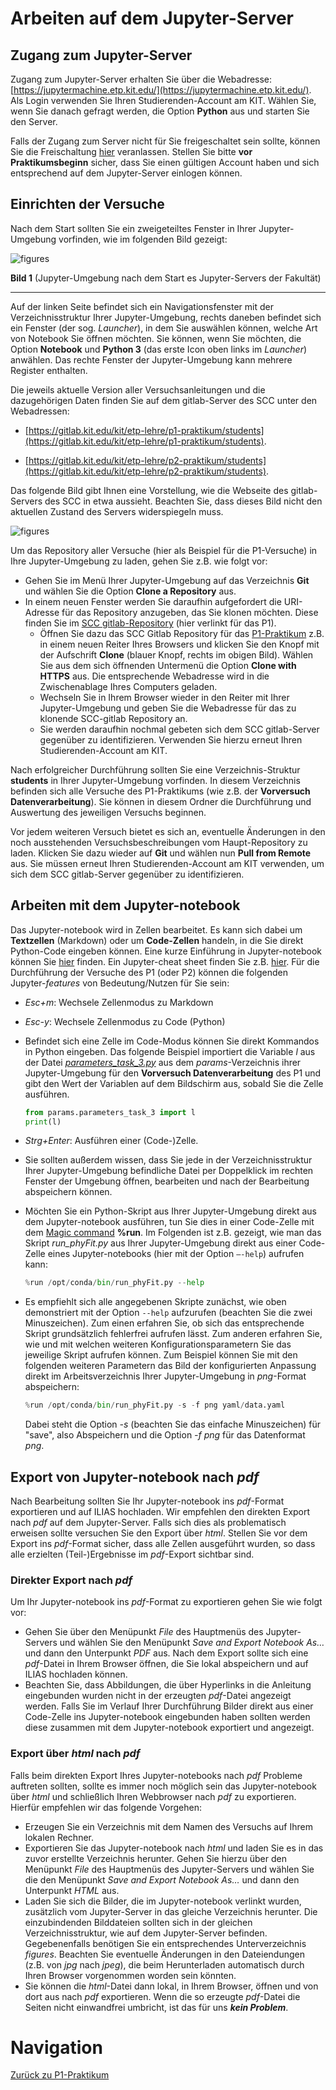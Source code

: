 # Arbeiten auf dem Jupyter-Server

## Zugang zum Jupyter-Server

Zugang zum Jupyter-Server erhalten Sie über die Webadresse: [https://jupytermachine.etp.kit.edu/](https://jupytermachine.etp.kit.edu/). Als Login verwenden Sie Ihren Studierenden-Account am KIT. Wählen Sie, wenn Sie danach gefragt werden, die Option **Python** aus und starten Sie den Server. 

Falls der Zugang zum Server nicht für Sie freigeschaltet sein sollte, können Sie die Freischaltung [hier](https://comp.physik.kit.edu/Account/) veranlassen. Stellen Sie bitte **vor Praktikumsbeginn** sicher, dass Sie einen gültigen Account haben und sich entsprechend auf dem Jupyter-Server einlogen können. 

## Einrichten der Versuche

Nach dem Start sollten Sie ein zweigeteiltes Fenster in Ihrer Jupyter-Umgebung vorfinden, wie im folgenden Bild gezeigt: 

<img src="../figures/JupyterAccount.png" alt="figures" style="zoom:100%;" />

**Bild 1** (Jupyter-Umgebung nach dem Start es Jupyter-Servers der Fakultät)

---

Auf der linken Seite befindet sich ein Navigationsfenster mit der Verzeichnisstruktur Ihrer Jupyter-Umgebung, rechts daneben befindet sich ein Fenster (der sog. *Launcher*), in dem Sie auswählen können, welche Art von Notebook Sie öffnen möchten. Sie können, wenn Sie möchten, die Option **Notebook** und **Python 3** (das erste Icon oben links im *Launcher*) anwählen. Das rechte Fenster der Jupyter-Umgebung kann mehrere Register enthalten.  

Die jeweils aktuelle Version aller Versuchsanleitungen und die dazugehörigen Daten finden Sie auf dem gitlab-Server des SCC unter den Webadressen: 

* [https://gitlab.kit.edu/kit/etp-lehre/p1-praktikum/students](https://gitlab.kit.edu/kit/etp-lehre/p1-praktikum/students). 

* [https://gitlab.kit.edu/kit/etp-lehre/p2-praktikum/students](https://gitlab.kit.edu/kit/etp-lehre/p2-praktikum/students). 

Das folgende Bild gibt Ihnen eine Vorstellung, wie die Webseite des gitlab-Servers des SCC in etwa aussieht. Beachten Sie, dass dieses Bild nicht den aktuellen Zustand des Servers widerspiegeln muss.  

<img src="../figures/scc_gitlab.png" alt="figures" style="zoom:100%;" />

Um das Repository aller Versuche (hier als Beispiel für die P1-Versuche) in Ihre Jupyter-Umgebung zu laden, gehen Sie z.B. wie folgt vor:

- Gehen Sie im Menü Ihrer Jupyter-Umgebung auf das Verzeichnis **Git** und wählen Sie die Option **Clone a Repository** aus.
- In einem neuen Fenster werden Sie daraufhin aufgefordert die URI-Adresse für das Repository anzugeben, das Sie klonen möchten. Diese finden Sie im [SCC gitlab-Repository](https://gitlab.kit.edu/kit/etp-lehre/p1-praktikum/students) (hier verlinkt für das P1).
  - Öffnen Sie dazu das SCC Gitlab Repository für das [P1-Praktikum](https://gitlab.kit.edu/kit/etp-lehre/p1-praktikum/students) z.B. in einem neuen Reiter Ihres Browsers und klicken Sie den Knopf mit der Aufschrift **Clone** (blauer Knopf, rechts im obigen Bild). Wählen Sie aus dem sich öffnenden Untermenü die Option **Clone with HTTPS** aus. Die entsprechende Webadresse wird in die Zwischenablage Ihres Computers geladen.
  - Wechseln Sie in Ihrem Browser wieder in den Reiter mit Ihrer Jupyter-Umgebung und geben Sie die Webadresse für das zu klonende SCC-gitlab Repository an. 
  - Sie werden daraufhin nochmal gebeten sich dem SCC gitlab-Server gegenüber zu identifizieren. Verwenden Sie hierzu erneut Ihren Studierenden-Account am KIT. 


Nach erfolgreicher Durchführung sollten Sie eine Verzeichnis-Struktur **students** in Ihrer Jupyter-Umgebung vorfinden. In diesem Verzeichnis befinden sich alle Versuche des P1-Praktikums (wie z.B. der **Vorversuch Datenverarbeitung**). Sie können in diesem Ordner die Durchführung und Auswertung des jeweiligen Versuchs beginnen.

Vor jedem weiteren Versuch bietet es sich an, eventuelle Änderungen in den noch ausstehenden Versuchsbeschreibungen vom Haupt-Repository zu laden. Klicken Sie dazu wieder auf **Git** und wählen nun **Pull from Remote** aus. Sie müssen erneut Ihren Studierenden-Account am KIT verwenden, um sich dem  SCC gitlab-Server gegenüber zu identifizieren.

## Arbeiten mit dem Jupyter-notebook

Das Jupyter-notebook wird in Zellen bearbeitet. Es kann sich dabei um **Textzellen** (Markdown) oder um **Code-Zellen** handeln, in die Sie direkt Python-Code eingeben können. Eine kurze Einführung in Jupyter-notebook können Sie [hier](https://www-ekp.physik.uni-karlsruhe.de/~quast/jupyter/jupyterTutorial.html) finden. Ein Jupyter-cheat sheet finden Sie z.B. [hier](https://www.edureka.co/blog/wp-content/uploads/2018/10/Jupyter_Notebook_CheatSheet_Edureka.pdf). Für die Durchführung der Versuche des P1 (oder P2) können die folgenden Jupyter-*features* von Bedeutung/Nutzen für Sie sein: 

- *Esc+m*: Wechsele Zellenmodus zu Markdown

- *Esc-y*: Wechsele Zellenmodus zu Code (Python)

- Befindet sich eine Zelle im Code-Modus können Sie direkt Kommandos in Python eingeben. Das folgende Beispiel importiert die Variable $l$ aus der Datei [*parameters_task_3.py*](https://git.scc.kit.edu/etp-lehre/p1-for-students/-/blob/main/Vorversuch/params/parameters_task_3.py) aus dem *params*-Verzeichnis ihrer Jupyter-Umgebung für den **Vorversuch Datenverarbeitung** des P1 und gibt den Wert der Variablen auf dem Bildschirm aus, sobald Sie die Zelle ausführen. 

  ```python
  from params.parameters_task_3 import l
  print(l)
  ```

- *Strg+Enter*: Ausführen einer (Code-)Zelle.

- Sie sollten außerdem wissen, dass Sie jede in der Verzeichnisstruktur Ihrer Jupyter-Umgebung befindliche Datei per Doppelklick im rechten Fenster der Umgebung öffnen, bearbeiten und nach der Bearbeitung abspeichern können. 

- Möchten Sie ein Python-Skript aus Ihrer Jupyter-Umgebung direkt aus dem Jupyter-notebook ausführen, tun Sie dies in einer Code-Zelle mit dem  [Magic command](https://ipython.readthedocs.io/en/stable/interactive/magics.html) **%run**. Im Folgenden ist z.B. gezeigt, wie man das Skript *run_phyFit.py* aus Ihrer Jupyter-Umgebung direkt aus einer Code-Zelle eines Jupyter-notebooks (hier mit der Option `–-help`) aufrufen kann: 

  ```python
  %run /opt/conda/bin/run_phyFit.py --help
  ```

- Es empfiehlt sich alle angegebenen Skripte zunächst, wie oben demonstriert mit der Option `--help` aufzurufen (beachten Sie die zwei Minuszeichen). Zum einen erfahren Sie, ob sich das entsprechende Skript grundsätzlich fehlerfrei aufrufen lässt. Zum anderen erfahren Sie, wie und mit welchen weiteren Konfigurationsparametern Sie das jeweilige Skript aufrufen können. Zum Beispiel können Sie mit den folgenden weiteren Parametern das Bild der konfigurierten Anpassung direkt im Arbeitsverzeichnis Ihrer Jupyter-Umgebung in *png*-Format abspeichern:

  ```python
  %run /opt/conda/bin/run_phyFit.py -s -f png yaml/data.yaml
  ```

  Dabei steht die Option *-s* (beachten Sie das einfache Minuszeichen) für "save", also Abspeichern und die Option *-f png* für das Datenformat *png*.   

## Export von Jupyter-notebook nach *pdf*

Nach Bearbeitung sollten Sie Ihr Jupyter-notebook ins *pdf*-Format exportieren und auf ILIAS hochladen. Wir empfehlen den direkten Export nach *pdf* auf dem Jupyter-Server. Falls sich dies als problematisch erweisen sollte versuchen Sie den Export über *html*. Stellen Sie vor dem Export ins *pdf*-Format sicher, dass alle Zellen ausgeführt wurden, so dass alle erzielten (Teil-)Ergebnisse im *pdf*-Export sichtbar sind. 

### Direkter Export nach *pdf*

Um Ihr Jupyter-notebook ins *pdf*-Format zu exportieren gehen Sie wie folgt vor: 

- Gehen Sie über den Menüpunkt *File* des Hauptmenüs des Jupyter-Servers und wählen Sie den Menüpunkt *Save and Export Notebook As…* und dann den Unterpunkt *PDF* aus. Nach dem Export sollte sich eine *pdf*-Datei in Ihrem Browser öffnen, die Sie lokal abspeichern und auf ILIAS hochladen können. 
- Beachten Sie, dass Abbildungen, die über Hyperlinks in die Anleitung eingebunden wurden nicht in der erzeugten *pdf*-Datei angezeigt werden. Falls Sie im Verlauf Ihrer Durchführung Bilder direkt aus einer Code-Zelle ins Jupyter-notebook eingebunden haben sollten werden diese zusammen mit dem Jupyter-notebook exportiert und angezeigt.

### Export über *html* nach *pdf*

Falls beim direkten Export Ihres Jupyter-notebooks nach *pdf* Probleme auftreten sollten, sollte es immer noch möglich sein das Jupyter-notebook über *html* und schließlich Ihren Webbrowser nach *pdf* zu exportieren. Hierfür empfehlen wir das folgende Vorgehen: 

- Erzeugen Sie ein Verzeichnis mit dem Namen des Versuchs auf Ihrem lokalen Rechner.
- Exportieren Sie das Jupyter-notebook nach *html* und laden Sie es in das zuvor erstellte Verzeichnis herunter. Gehen Sie hierzu über den Menüpunkt *File* des Hauptmenüs des Jupyter-Servers und wählen Sie die den Menüpunkt *Save and Export Notebook As…* und dann den Unterpunkt *HTML* aus. 
- Laden Sie sich die Bilder, die im Jupyter-notebook verlinkt wurden, zusätzlich vom Jupyter-Server in das gleiche Verzeichnis herunter. Die einzubindenden Bilddateien sollten sich in der gleichen Verzeichnisstruktur, wie auf dem Jupyter-Server befinden. Gegebenenfalls benötigen Sie ein entsprechendes Unterverzeichnis *figures*. Beachten Sie eventuelle Änderungen in den Dateiendungen (z.B. von *jpg* nach *jpeg*), die beim Herunterladen automatisch durch Ihren Browser vorgenommen worden sein könnten. 
- Sie können die *html*-Datei dann lokal, in Ihrem Browser, öffnen und von dort aus nach *pdf* exportieren. Wenn die so erzeugte *pdf*-Datei die Seiten nicht einwandfrei umbricht, ist das für uns ***kein Problem***.   

# Navigation

[Zurück zu P1-Praktikum](https://gitlab.kit.edu/kit/etp-lehre/p1-praktikum/students)

